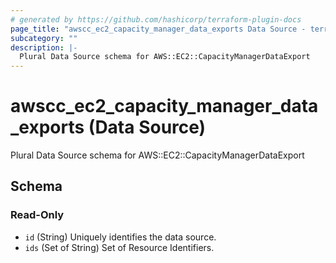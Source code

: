 ```yaml
---
# generated by https://github.com/hashicorp/terraform-plugin-docs
page_title: "awscc_ec2_capacity_manager_data_exports Data Source - terraform-provider-awscc"
subcategory: ""
description: |-
  Plural Data Source schema for AWS::EC2::CapacityManagerDataExport
---
```


# awscc_ec2_capacity_manager_data_exports (Data Source)

Plural Data Source schema for AWS::EC2::CapacityManagerDataExport



<!-- schema generated by tfplugindocs -->
## Schema

### Read-Only

- `id` (String) Uniquely identifies the data source.
- `ids` (Set of String) Set of Resource Identifiers.
